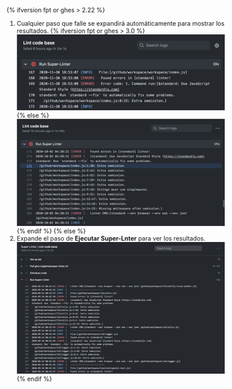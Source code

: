 {% ifversion fpt or ghes > 2.22 %}
1. Cualquier paso que falle se expandirá automáticamente para mostrar los resultados.
   {% ifversion fpt or ghes > 3.0 %}
   ![Resultados del flujo de trabajo de Super linter](/assets/images/help/repository/super-linter-workflow-results-updated-2.png){% else %}
![Super linter workflow results](/assets/images/help/repository/super-linter-workflow-results-updated.png){% endif %}
{% else %}
1. Expande el paso de **Ejecutar Super-Lnter** para ver los resultados. ![Resultados del flujo de trabajo de Super linter](/assets/images/help/repository/super-linter-workflow-results.png)
{% endif %}
